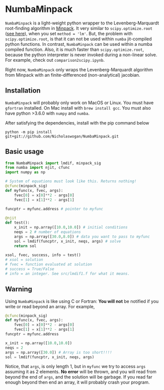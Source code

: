 # NumbaMinpack

`NumbaMinpack` is a light-weight python wrapper to the Levenberg-Marquardt root-finding algorithm in [Minpack](https://en.wikipedia.org/wiki/MINPACK). It very similar to `scipy.optimize.root` ([see here](https://docs.scipy.org/doc/scipy/reference/generated/scipy.optimize.root.html)), when you set `method = 'lm'`. But, the problem with `scipy.optimize.root`, is that it can not be used within `numba` jit-compiled python functions. In contrast, `NumbaMinpack` can be used within a numba compiled function. Also, it is much faster than `scipy.optimize.root`, because the python interpreter is never invoked during a non-linear solve. For example, check out `comparison2scipy.ipynb`.

Right now, `NumbaMinpack` only wraps the Levenberg-Marquardt algorithm from Minpack with an finite-differenced (non-analytical) jacobian. 

## Installation
`NumbaMinpack` will probably only work on MacOS or Linux. You must have `gfortran` installed. On Mac install with `brew install gcc`. You must also have python >3.6.0 with `numpy` and `numba`.

After satisfying the dependencies, install with the pip command below

```
python -m pip install git+git://github.com/Nicholaswogan/NumbaMinpack.git
```

## Basic usage

```python
from NumbaMinpack import lmdif, minpack_sig
from numba import njit, cfunc
import numpy as np

# System of equations must look like this. Returns nothing!
@cfunc(minpack_sig)
def myfunc(x, fvec, args):
    fvec[0] = x[0]**2 - args[0]
    fvec[1] = x[1]**2 - args[1]
    
funcptr = myfunc.address # pointer to myfunc

@njit
def test():
    x_init = np.array([10.0,10.0]) # initial conditions
    neqs = 2 # number of equations
    args = np.array([30.0,8.0]) # data you want to pass to myfunc
    sol = lmdif(funcptr, x_init, neqs, args) # solve
    return sol
    
xsol, fvec, success, info = test()
# xsol = solution
# fvec = function evaluated at solution
# success = True/False
# info = an integer. See src/lmdif1.f for what it means.
```

## Warning

Using `NumbaMinpack` is like using C or Fortran: **You will not** be notified if you write or read beyond an array. For example,

```python
@cfunc(minpack_sig)
def myfunc(x, fvec, args):
    fvec[0] = x[0]**2 - args[0]
    fvec[1] = x[1]**2 - args[1]
funcptr = myfunc.address

x_init = np.array([10.0,10.0])
neqs = 2 
args = np.array([30.0]) # Array is too short!!!! 
sol = lmdif(funcptr, x_init, neqs, args) 
```

Notice, that `args`, is only length 1, but in `myfunc` we try to access `args` assuming it as 2 elements. **No error** will be thrown, and you will read from beyond the end of `args`, and the solution will be garbage. If you read far enough beyond then end an array, it will probably crash your program.

